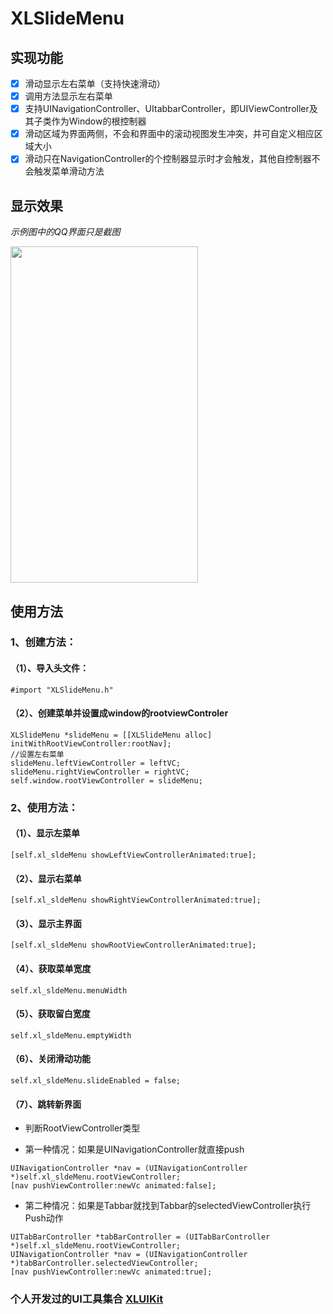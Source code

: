 # XLSlideMenu

## 实现功能

- [x] 滑动显示左右菜单（支持快速滑动）
- [x] 调用方法显示左右菜单
- [x] 支持UINavigationController、UItabbarController，即UIViewController及其子类作为Window的根控制器
- [x] 滑动区域为界面两侧，不会和界面中的滚动视图发生冲突，并可自定义相应区域大小
- [x] 滑动只在NavigationController的个控制器显示时才会触发，其他自控制器不会触发菜单滑动方法

## 显示效果

*示例图中的QQ界面只是截图*

<img src="https://github.com/mengxianliang/XLSlideMenu/blob/master/GIF/1.gif" width=300 height=538 />

## 使用方法

### 1、创建方法：

#### （1）、导入头文件：

```objc
#import "XLSlideMenu.h"
```

#### （2）、创建菜单并设置成window的rootviewControler

```objc
XLSlideMenu *slideMenu = [[XLSlideMenu alloc] initWithRootViewController:rootNav];
//设置左右菜单
slideMenu.leftViewController = leftVC;
slideMenu.rightViewController = rightVC;
self.window.rootViewController = slideMenu;
```

### 2、使用方法：

#### （1）、显示左菜单

```objc
[self.xl_sldeMenu showLeftViewControllerAnimated:true];
```

#### （2）、显示右菜单

```objc
[self.xl_sldeMenu showRightViewControllerAnimated:true];
```

#### （3）、显示主界面

```objc
[self.xl_sldeMenu showRootViewControllerAnimated:true];
```

#### （4）、获取菜单宽度

```objc
self.xl_sldeMenu.menuWidth
```

#### （5）、获取留白宽度

```objc
self.xl_sldeMenu.emptyWidth
```

#### （6）、关闭滑动功能

```objc
self.xl_sldeMenu.slideEnabled = false;
```

#### （7）、跳转新界面

* 判断RootViewController类型

* 第一种情况：如果是UINavigationController就直接push

```objc
UINavigationController *nav = (UINavigationController *)self.xl_sldeMenu.rootViewController;
[nav pushViewController:newVc animated:false];
```

* 第二种情况：如果是Tabbar就找到Tabbar的selectedViewController执行Push动作

```objc
UITabBarController *tabBarController = (UITabBarController *)self.xl_sldeMenu.rootViewController;
UINavigationController *nav = (UINavigationController *)tabBarController.selectedViewController;
[nav pushViewController:newVc animated:true];
```

### 个人开发过的UI工具集合 [XLUIKit](https://github.com/mengxianliang/XLUIKit)
